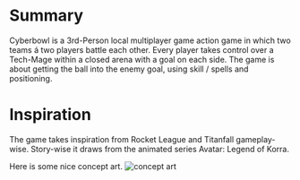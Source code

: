 # Summary
Cyberbowl is a 3rd-Person local multiplayer game action game in which two teams á two players battle each other. Every player takes control over a Tech-Mage within a closed arena with a goal on each side. The game is about getting the ball into the enemy goal, using skill / spells and positioning. 


# Inspiration
The game takes inspiration from Rocket League and Titanfall gameplay-wise. Story-wise it draws from the animated series Avatar: Legend of Korra.


Here is some nice concept art.
![concept art](https://i.imgur.com/OwKz06K.jpg)